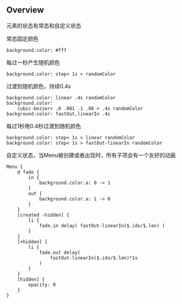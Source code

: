 ## 	Overview

元素的状态有常态和自定义状态

常态固定颜色

```
background.color: #fff
```

每过一秒产生随机颜色

```
background.color: step< 1s > randomColor
```

过渡到随机颜色，持续0.4s

```
background.color: linear .4s randomColor
background.color:
	cubic-bezier< .8 .001 .1 .86 > .4s randomColor
background.color: fastOut,linearIn .4s
```

每过1秒用0.4秒过渡到随机颜色

```
background.color: step< 1s > linear randomColor
background.color: step< 1s > fastOut-linearIn randomColor
```

自定义状态，当Menu被创建或者出现时，所有子项会有一个友好的动画

```
Menu {
	@ fade {
        in {
            background.color.a: 0 -> 1
        }
        out {
            background.color.a: 1 -> 0
        }
	}
    [created -hidden] {
    	li {
    		fade.in delay( fastOut-linearIn($.idx/$.len) )
    	}
    }
    [+hidden] {
    	li {
    		fade.out delay(
    			fastOut-linearIn($.idx/$.len)*1s
    		)
    	}
    }
    [hidden] {
    	opacity: 0
    }
}
```

